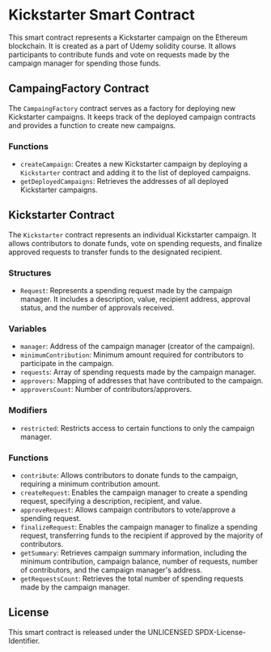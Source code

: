 # Kickstarter Smart Contract

This smart contract represents a Kickstarter campaign on the Ethereum blockchain. It is created as a part of Udemy solidity course. It allows participants to contribute funds and vote on requests made by the campaign manager for spending those funds.

## CampaingFactory Contract

The `CampaingFactory` contract serves as a factory for deploying new Kickstarter campaigns. It keeps track of the deployed campaign contracts and provides a function to create new campaigns.

### Functions

- `createCampaign`: Creates a new Kickstarter campaign by deploying a `Kickstarter` contract and adding it to the list of deployed campaigns.
- `getDeployedCampaigns`: Retrieves the addresses of all deployed Kickstarter campaigns.

## Kickstarter Contract

The `Kickstarter` contract represents an individual Kickstarter campaign. It allows contributors to donate funds, vote on spending requests, and finalize approved requests to transfer funds to the designated recipient.

### Structures

- `Request`: Represents a spending request made by the campaign manager. It includes a description, value, recipient address, approval status, and the number of approvals received.

### Variables

- `manager`: Address of the campaign manager (creator of the campaign).
- `minimumContribution`: Minimum amount required for contributors to participate in the campaign.
- `requests`: Array of spending requests made by the campaign manager.
- `approvers`: Mapping of addresses that have contributed to the campaign.
- `approversCount`: Number of contributors/approvers.

### Modifiers

- `restricted`: Restricts access to certain functions to only the campaign manager.

### Functions

- `contribute`: Allows contributors to donate funds to the campaign, requiring a minimum contribution amount.
- `createRequest`: Enables the campaign manager to create a spending request, specifying a description, recipient, and value.
- `approveRequest`: Allows campaign contributors to vote/approve a spending request.
- `finalizeRequest`: Enables the campaign manager to finalize a spending request, transferring funds to the recipient if approved by the majority of contributors.
- `getSummary`: Retrieves campaign summary information, including the minimum contribution, campaign balance, number of requests, number of contributors, and the campaign manager's address.
- `getRequestsCount`: Retrieves the total number of spending requests made by the campaign manager.

## License

This smart contract is released under the UNLICENSED SPDX-License-Identifier.
